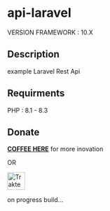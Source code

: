 # api-laravel

VERSION FRAMEWORK : 10.X

## Description

example Laravel Rest Api

## Requirments

PHP :  	8.1 - 8.3


## Donate

**[COFFEE HERE](https://saidqb.github.io/coffee)** for more inovation

OR

<a href="https://trakteer.id/saidqb" target="_blank"><img id="wse-buttons-preview" src="https://cdn.trakteer.id/images/embed/trbtn-red-1.png?date=18-11-2023" height="40" style="border:0px;height:40px;" alt="Trakteer Saya"></a>


on progress build...
